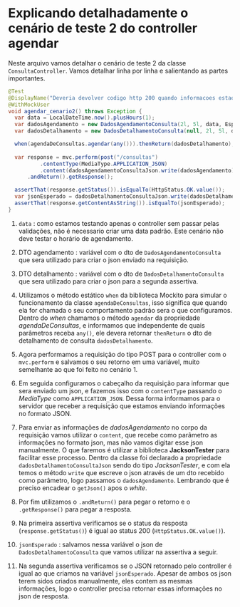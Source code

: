 # Explicando detalhadamente o cenário de teste 2 do controller agendar

Neste arquivo vamos detalhar o cenário de teste 2 da classe `ConsultaController`. Vamos detalhar linha por linha e salientando as partes importantes.

```java
@Test
@DisplayName("Deveria devolver codigo http 200 quando informacoes estao validas")
@WithMockUser
void agendar_cenario2() throws Exception {
  var data = LocalDateTime.now().plusHours(1);
  var dadosAgendamento = new DadosAgendamentoConsulta(2l, 5l, data, Especialidade.CARDIOLOGIA);
  var dadosDetalhamento = new DadosDetalhamentoConsulta(null, 2l, 5l, data);

  when(agendaDeConsultas.agendar(any())).thenReturn(dadosDetalhamento);
  
  var response = mvc.perform(post("/consultas")
          .contentType(MediaType.APPLICATION_JSON)
          .content(dadosAgendamentoConsultaJson.write(dadosAgendamento).getJson()))
      .andReturn().getResponse();

  assertThat(response.getStatus()).isEqualTo(HttpStatus.OK.value());
  var jsonEsperado = dadosDetalhamentoConsultaJson.write(dadosDetalhamento).getJson();
  assertThat(response.getContentAsString()).isEqualTo(jsonEsperado);
}
```

1. `data` : como estamos testando apenas o controller sem passar pelas validações, não é necessario criar uma data padrão. Este cenário não deve testar o horário de agendamento.

2. DTO agendamento : variável com o dto de `DadosAgendamentoConsulta` que sera utilizado para criar o json enviado na requisição.

3. DTO detalhamento : variável com o dto de `DadosDetalhamentoConsulta` que sera utilizado para criar o json para a segunda assertiva.

4. Utilizamos o método estático `when` da biblioteca Mockito para simular o funcionamento da classe `agendaDeConsultas`, isso significa que quando ela for chamada o seu comportamento padrão sera o que configuramos. Dentro do *when* chamamos o método `agendar` da propriedade *agendaDeConsultas*, e informamos que independente de quais parâmetros receba `any()`, ele devera retornar `thenReturn` o dto de detalhamento de consulta `dadosDetalhamento`.

5. Agora performamos a requisição do tipo POST para o controller com o `mvc.perform` e salvamos o seu retorno em uma variável, muito semelhante ao que foi feito no cenário 1.

6. Em seguida configuramos o cabeçalho da requisição para informar que sera enviado um json, e fazemos isso com o `contentType` passando o *MediaType* como `APPLICATION_JSON`. Dessa forma informamos para o servidor que receber a requisição que estamos enviando informações no formato JSON.

7. Para enviar as informações de *dadosAgendamento* no corpo da requisição vamos utilizar o `content`, que recebe como parâmetro as informações no formato json, mas não vamos digitar esse json manualmente. O que faremos é utilizar a biblioteca **JacksonTester** para facilitar esse processo. Dentro da classe foi declarado a propriedade `dadosDetalhamentoConsultaJson` sendo do tipo *JacksonTester*, e com ela temos o método `write` que escreve o json através de um dto recebido como parâmetro, logo passamos o `dadosAgendamento`. Lembrando que é preciso encadear o `getJson()` apos o *white*.

8. Por fim utilizamos o `.andReturn()` para pegar o retorno e o `.getResponse()` para pegar a resposta.

9. Na primeira assertiva verificamos se o status da resposta (`response.getStatus()`) é igual ao status 200 (`HttpStatus.OK.value()`).

10. `jsonEsperado` : salvamos nessa variável o json de `DadosDetalhamentoConsulta` que vamos utilizar na assertiva a seguir.

11. Na segunda assertiva verificamos se o JSON retornado pelo controller é igual ao que criamos na variável `jsonEsperado`. Apesar de ambos os json terem sidos criados manualmente, eles contem as mesmas informações, logo o controller precisa retornar essas informações no json de resposta.
